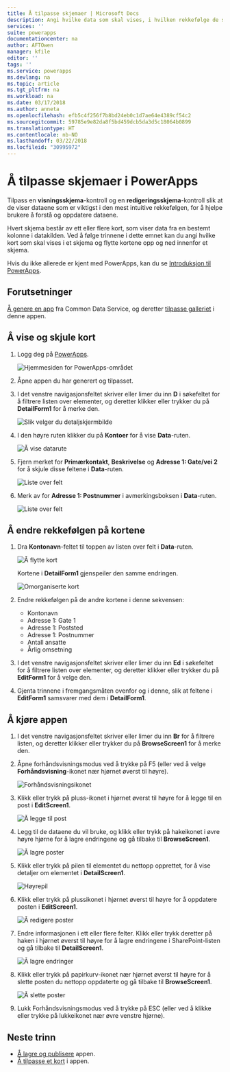 ```yaml
---
title: Å tilpasse skjemaer | Microsoft Docs
description: Angi hvilke data som skal vises, i hvilken rekkefølge de skal vises og i hvilke kontroller.
services: ''
suite: powerapps
documentationcenter: na
author: AFTOwen
manager: kfile
editor: ''
tags: ''
ms.service: powerapps
ms.devlang: na
ms.topic: article
ms.tgt_pltfrm: na
ms.workload: na
ms.date: 03/17/2018
ms.author: anneta
ms.openlocfilehash: efb5c4f256f7b8bd24eb0c1d7ae64e4389cf54c2
ms.sourcegitcommit: 59785e9e82da8f5bd459dcb5da3d5c18064b0899
ms.translationtype: HT
ms.contentlocale: nb-NO
ms.lasthandoff: 03/22/2018
ms.locfileid: "30995972"
---
```

# <a name="customize-forms-in-powerapps"></a>Å tilpasse skjemaer i PowerApps
Tilpass en **visningsskjema**-kontroll og en **redigeringsskjema**-kontroll slik at de viser dataene som er viktigst i den mest intuitive rekkefølgen, for å hjelpe brukere å forstå og oppdatere dataene.

Hvert skjema består av ett eller flere kort, som viser data fra en bestemt kolonne i datakilden. Ved å følge trinnene i dette emnet kan du angi hvilke kort som skal vises i et skjema og flytte kortene opp og ned innenfor et skjema.

Hvis du ikke allerede er kjent med PowerApps, kan du se [Introduksjon til PowerApps](getting-started.md).

## <a name="prerequisites"></a>Forutsetninger
[Å genere en app](data-platform-create-app.md) fra Common Data Service, og deretter [tilpasse galleriet](customize-layout-sharepoint.md) i denne appen.

## <a name="show-and-hide-cards"></a>Å vise og skjule kort
1. Logg deg på [PowerApps](http://web.powerapps.com).

    ![Hjemmesiden for PowerApps-området](./media/customize-forms-sharepoint/sign-in.png)


1. Åpne appen du har generert og tilpasset.

1. I det venstre navigasjonsfeltet skriver eller limer du inn **D** i søkefeltet for å filtrere listen over elementer, og deretter klikker eller trykker du på **DetailForm1** for å merke den.

    ![Slik velger du detaljskjermbilde](./media/customize-forms-sharepoint/select-detailform.png)

1. I den høyre ruten klikker du på **Kontoer** for å vise **Data**-ruten.

    ![Å vise datarute](./media/customize-forms-sharepoint/show-data-pane.png)

1. Fjern merket for **Primærkontakt**, **Beskrivelse** og **Adresse 1: Gate/vei 2** for å skjule disse feltene i **Data**-ruten.

    ![Liste over felt](./media/customize-forms-sharepoint/hide-fields.png)

1.  Merk av for **Adresse 1: Postnummer** i avmerkingsboksen i **Data**-ruten.

    ![Liste over felt](./media/customize-forms-sharepoint/show-field.png)

## <a name="reorder-the-cards"></a>Å endre rekkefølgen på kortene
1. Dra **Kontonavn**-feltet til toppen av listen over felt i **Data**-ruten.

    ![Å flytte kort](./media/customize-forms-sharepoint/move-card.png)

    Kortene i **DetailForm1** gjenspeiler den samme endringen.

    ![Omorganiserte kort](./media/customize-forms-sharepoint/reordered-card.png)

1. Endre rekkefølgen på de andre kortene i denne sekvensen:

    - Kontonavn
    - Adresse 1: Gate 1
    - Adresse 1: Poststed
    - Adresse 1: Postnummer
    - Antall ansatte
    - Årlig omsetning

1. I det venstre navigasjonsfeltet skriver eller limer du inn **Ed** i søkefeltet for å filtrere listen over elementer, og deretter klikker eller trykker du på **EditForm1** for å velge den.

1. Gjenta trinnene i fremgangsmåten ovenfor og i denne, slik at feltene i **EditForm1** samsvarer med dem i **DetailForm1**.

## <a name="run-the-app"></a>Å kjøre appen
1. I det venstre navigasjonsfeltet skriver eller limer du inn **Br** for å filtrere listen, og deretter klikker eller trykker du på **BrowseScreen1** for å merke den.

2. Åpne forhåndsvisningsmodus ved å trykke på F5 (eller ved å velge **Forhåndsvisning**-ikonet nær hjørnet øverst til høyre).

    ![Forhåndsvisningsikonet](./media/customize-forms-sharepoint/open-preview.png)

3. Klikk eller trykk på pluss-ikonet i hjørnet øverst til høyre for å legge til en post i **EditScreen1**.

    ![Å legge til post](./media/customize-forms-sharepoint/add-record.png)

4. Legg til de dataene du vil bruke, og klikk eller trykk på hakeikonet i øvre høyre hjørne for å lagre endringene og gå tilbake til **BrowseScreen1**.

    ![Å lagre poster](./media/customize-forms-sharepoint/save-record.png)

5. Klikk eller trykk på pilen til elementet du nettopp opprettet, for å vise detaljer om elementet i **DetailScreen1**.  

    ![Høyrepil](./media/customize-forms-sharepoint/right-arrow.png)

6. Klikk eller trykk på plussikonet i hjørnet øverst til høyre for å oppdatere posten i **EditScreen1**.

    ![Å redigere poster](./media/customize-forms-sharepoint/edit-record.png)

7. Endre informasjonen i ett eller flere felter. Klikk eller trykk deretter på haken i hjørnet øverst til høyre for å lagre endringene i SharePoint-listen og gå tilbake til **DetailScreen1**.  

    ![Å lagre endringer](./media/customize-forms-sharepoint/save-record.png)

8. Klikk eller trykk på papirkurv-ikonet nær hjørnet øverst til høyre for å slette posten du nettopp oppdaterte og gå tilbake til **BrowseScreen1**.

    ![Å slette poster](./media/customize-forms-sharepoint/delete-record.png)

9. Lukk Forhåndsvisningsmodus ved å trykke på ESC (eller ved å klikke eller trykke på lukkeikonet nær øvre venstre hjørne).

## <a name="next-steps"></a>Neste trinn
- [Å lagre og publisere](save-publish-app.md) appen.
- [Å tilpasse et kort](customize-card.md) i appen.
